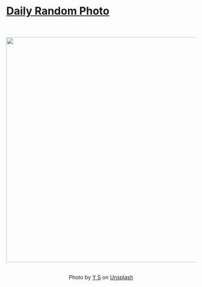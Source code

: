 # [Daily Random Photo](https://www.dailyrandomphoto.com/)

<div align="center">
  <br>
  <br>
  <a href="https://www.dailyrandomphoto.com/p/2025/2025-09-19/"><img src="https://images.unsplash.com/photo-1757573913927-0f6a58fb0f49?crop=entropy&cs=tinysrgb&fit=max&fm=jpg&ixid=M3w3NzUwOHwwfDF8cmFuZG9tfHx8fHx8fHx8MTc1ODI0MjY1MXw&ixlib=rb-4.1.0&q=80&w=1080" width="600px"></a>
  <br>
  <br>
  <p class="has-text-grey">Photo by <a href="https://unsplash.com/@santonii?utm_source=Daily%20Random%20Photo&amp;utm_medium=referral" target="_blank" rel="noopener noreferrer">Y S</a> on <a href="https://unsplash.com/photos/silhouette-of-a-stag-on-a-grassy-hill-at-sunset-yYhMF7dE4Ro?utm_source=Daily%20Random%20Photo&amp;utm_medium=referral" target="_blank" rel="noopener noreferrer">Unsplash</a></p>
</div>
